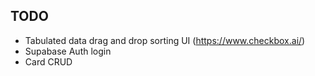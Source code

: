 ## TODO

- Tabulated data drag and drop sorting UI (https://www.checkbox.ai/)
- Supabase Auth login
- Card CRUD
